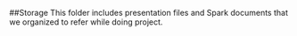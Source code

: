 ##Storage
This folder includes presentation files and Spark documents that we organized to refer while doing project.
